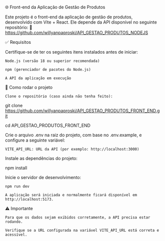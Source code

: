 🌐 Front-end da Aplicação de Gestão de Produtos

Este projeto é o front-end da aplicação de gestão de produtos, desenvolvido com Vite + React.
Ele depende da API disponível no seguinte repositório:
🔗 https://github.com/willyanpaproski/API_GESTAO_PRODUTOS_NODEJS

✅ Requisitos

Certifique-se de ter os seguintes itens instalados antes de iniciar:

    Node.js (versão 18 ou superior recomendada)

    npm (gerenciador de pacotes do Node.js)

    A API da aplicação em execução

🚀 Como rodar o projeto

    Clone o repositório (caso ainda não tenha feito):

git clone https://github.com/willyanpaproski/API_GESTAO_PRODUTOS_FRONT_END.git

cd API_GESTAO_PRODUTOS_FRONT_END

Crie o arquivo .env na raiz do projeto, com base no .env.example, e configure a seguinte variável:

    VITE_API_URL: URL da API (por exemplo: http://localhost:3000)

Instale as dependências do projeto:

npm install

Inicie o servidor de desenvolvimento:

    npm run dev

    A aplicação será iniciada e normalmente ficará disponível em http://localhost:5173.

⚠️ Importante

    Para que os dados sejam exibidos corretamente, a API precisa estar rodando.

    Verifique se a URL configurada na variável VITE_API_URL está correta e acessível.
